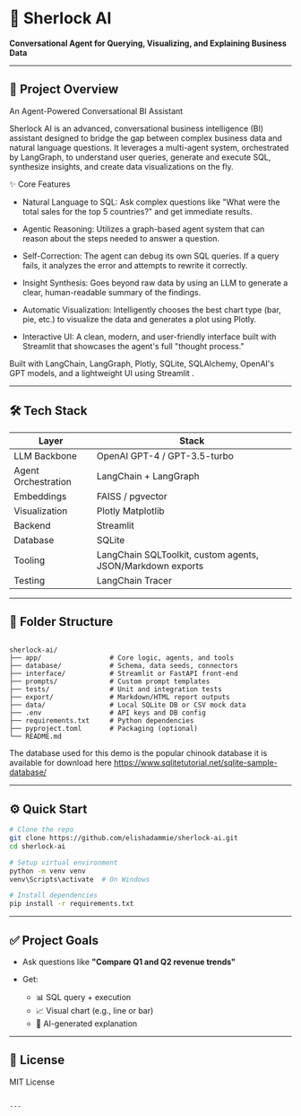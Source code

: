 # 🧠 Sherlock AI

**Conversational Agent for Querying, Visualizing, and Explaining Business Data**

---

## 🚀 Project Overview

An Agent-Powered Conversational BI Assistant

Sherlock AI is an advanced, conversational business intelligence (BI) assistant designed to bridge the gap between complex business data and natural language questions. It leverages a multi-agent system, orchestrated by LangGraph, to understand user queries, generate and execute SQL, synthesize insights, and create data visualizations on the fly.

✨ Core Features
- Natural Language to SQL: Ask complex questions like "What were the total sales for the top 5 countries?" and get immediate results.

- Agentic Reasoning: Utilizes a graph-based agent system that can reason about the steps needed to answer a question.

- Self-Correction: The agent can debug its own SQL queries. If a query fails, it analyzes the error and attempts to rewrite it correctly.

- Insight Synthesis: Goes beyond raw data by using an LLM to generate a clear, human-readable summary of the findings.

- Automatic Visualization: Intelligently chooses the best chart type (bar, pie, etc.) to visualize the data and generates a plot using Plotly.

- Interactive UI: A clean, modern, and user-friendly interface built with Streamlit that showcases the agent's full "thought process."

Built with LangChain, LangGraph, Plotly, SQLite, SQLAlchemy, OpenAI's GPT models, and a lightweight UI using Streamlit .

---

## 🛠️ Tech Stack

| Layer               | Stack                                                                 |
|---------------------|-----------------------------------------------------------------------|
| LLM Backbone        | OpenAI GPT-4 / GPT-3.5-turbo                                          |
| Agent Orchestration | LangChain + LangGraph                                                 |
| Embeddings          | FAISS / pgvector                                                      |
| Visualization       | Plotly Matplotlib                                                     |
| Backend             | Streamlit                                                             |
| Database            | SQLite                                                                |
| Tooling             | LangChain SQLToolkit, custom agents, JSON/Markdown exports            |
| Testing             | LangChain Tracer                                                      |

---

## 🧱 Folder Structure

```

sherlock-ai/
├── app/                 # Core logic, agents, and tools
├── database/            # Schema, data seeds, connectors
├── interface/           # Streamlit or FastAPI front-end
├── prompts/             # Custom prompt templates
├── tests/               # Unit and integration tests
├── export/              # Markdown/HTML report outputs
├── data/                # Local SQLite DB or CSV mock data
├── .env                 # API keys and DB config
├── requirements.txt     # Python dependencies
├── pyproject.toml       # Packaging (optional)
└── README.md

````

The database used for this demo is the popular chinook database it is available for download here https://www.sqlitetutorial.net/sqlite-sample-database/

---

## ⚙️ Quick Start

```bash
# Clone the repo
git clone https://github.com/elishadammie/sherlock-ai.git
cd sherlock-ai

# Setup virtual environment
python -m venv venv
venv\Scripts\activate  # On Windows

# Install dependencies
pip install -r requirements.txt
````

---

## ✅ Project Goals

* Ask questions like **"Compare Q1 and Q2 revenue trends"**
* Get:

  * 📊 SQL query + execution
  * 📈 Visual chart (e.g., line or bar)
  * 💬 AI-generated explanation

---

## 📄 License

MIT License

````

---
